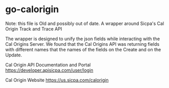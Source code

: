 # go-calorigin
Note: this file is Old and possibly out of date.
A wrapper around Sicpa's Cal Origin Track and Trace API

The wrapper is designed to unify the json fields while interacting with the Cal Origins Server.
We found that the Cal Origins API was returning fields with different names that the names of the fields on the Create and on the Update.

Cal Origin API Documentation and Portal
https://developer.apisicpa.com/user/login

Cal Origin Website
https://us.sicpa.com/calorigin
